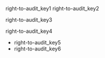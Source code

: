 right-to-audit_key1
right-to-audit_key2


right-to-audit_key3


right-to-audit_key4
- right-to-audit_key5
- right-to-audit_key6
